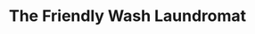 ---
title: "The Friendly Wash Laundromat"
url: /chicago/the-friendly-wash-laundromat/
shop: laundry
---